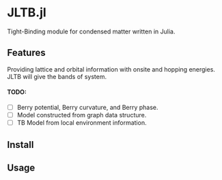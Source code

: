 # JLTB.jl

Tight-Binding module for condensed matter written in Julia.

## Features
Providing lattice and orbital information with onsite and hopping energies. JLTB will give the bands of system.

#### TODO:
- [ ] Berry potential, Berry curvature, and Berry phase.
- [ ] Model constructed from graph data structure.
- [ ] TB Model from local environment information.

## Install

## Usage
